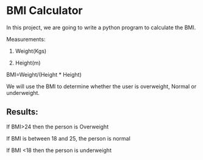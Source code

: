 # BMI Calculator

In this project, we are going to write a python program to calculate the BMI.

Measurements:

1. Weight(Kgs)

2. Height(m)

BMI=Weight/(Height * Height)

We will use the BMI to determine whether the user is overweight, Normal or underweight.

## Results:

If BMI>24 then the person is Overweight

If BMI is between 18 and 25, the person is normal 

If BMI <18 then the person is underweight


